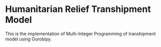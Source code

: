# Humanitarian Relief Transhipment Model

This is the implementation of Multi-Integer Programming of transhipment model using Gurobipy.
